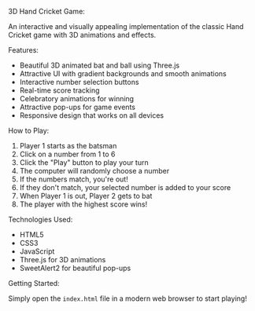  3D Hand Cricket Game:

An interactive and visually appealing implementation of the classic Hand Cricket game with 3D animations and effects.

 Features:

- Beautiful 3D animated bat and ball using Three.js
- Attractive UI with gradient backgrounds and smooth animations
- Interactive number selection buttons
- Real-time score tracking
- Celebratory animations for winning
- Attractive pop-ups for game events
- Responsive design that works on all devices

 How to Play:

1. Player 1 starts as the batsman
2. Click on a number from 1 to 6
3. Click the "Play" button to play your turn
4. The computer will randomly choose a number
5. If the numbers match, you're out!
6. If they don't match, your selected number is added to your score
7. When Player 1 is out, Player 2 gets to bat
8. The player with the highest score wins!

 Technologies Used:

- HTML5
- CSS3
- JavaScript
- Three.js for 3D animations
- SweetAlert2 for beautiful pop-ups

 Getting Started:

Simply open the `index.html` file in a modern web browser to start playing!
